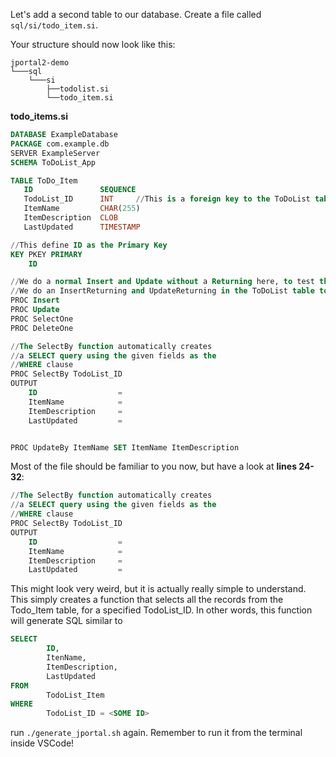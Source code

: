 Let's add a second table to our database.
Create a file called `sql/si/todo_item.si`.  

Your structure should now look like this:
```
jportal2-demo
└───sql
    └───si
        ├──todolist.si
        └──todo_item.si
```

**todo_items.si**
```sql
DATABASE ExampleDatabase
PACKAGE com.example.db
SERVER ExampleServer
SCHEMA ToDoList_App

TABLE ToDo_Item
   ID               SEQUENCE
   TodoList_ID      INT     //This is a foreign key to the ToDoList table
   ItemName         CHAR(255)
   ItemDescription  CLOB
   LastUpdated      TIMESTAMP

//This define ID as the Primary Key
KEY PKEY PRIMARY
    ID

//We do a normal Insert and Update without a Returning here, to test the regular generaion
//We do an InsertReturning and UpdateReturning in the ToDoList table to test that generation there
PROC Insert
PROC Update
PROC SelectOne
PROC DeleteOne

//The SelectBy function automatically creates
//a SELECT query using the given fields as the
//WHERE clause
PROC SelectBy TodoList_ID
OUTPUT
    ID                  =
    ItemName            =
    ItemDescription     =
    LastUpdated         =


PROC UpdateBy ItemName SET ItemName ItemDescription
```

Most of the file should be familiar to you now, but have a look at **lines 24-32**:
```sql
//The SelectBy function automatically creates
//a SELECT query using the given fields as the
//WHERE clause
PROC SelectBy TodoList_ID
OUTPUT
    ID                  =
    ItemName            =
    ItemDescription     =
    LastUpdated         =
```

This might look very weird, but it is actually really simple to understand. This simply creates a function that
selects all the records from the Todo_Item table, for a specified TodoList_ID. In other words, this function will 
generate SQL similar to  
```sql
SELECT 
        ID,
        ItenName,
        ItemDescription,
        LastUpdated
FROM
        TodoList_Item
WHERE
        TodoList_ID = <SOME ID>
```

run `./generate_jportal.sh` again. Remember to run it from the terminal inside VSCode!